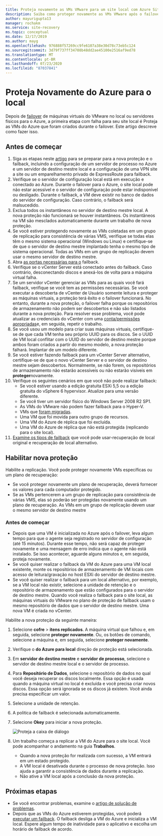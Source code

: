 ```yaml
---
title: Proteja novamente as VMs VMware para um site local com Azure Site Recovery
description: Saiba como proteger novamente as VMs VMware após o failover para o Azure com o Azure Site Recovery.
author: mayurigupta13
manager: rochakm
ms.service: site-recovery
ms.topic: conceptual
ms.date: 12/17/2019
ms.author: mayg
ms.openlocfilehash: 976888f57269cc9fe6107a38e30d78c73eb5c124
ms.sourcegitcommit: 3d79f737ff34708b48dd2ae45100e2516af9ed78
ms.translationtype: MT
ms.contentlocale: pt-BR
ms.lasthandoff: 07/23/2020
ms.locfileid: "87037841"
---
```

# <a name="reprotect-from-azure-to-on-premises"></a>Proteja Novamente do Azure para o local

Depois de [failover](site-recovery-failover.md) de máquinas virtuais do VMware no local ou servidores físicos para o Azure, a primeira etapa com falha para seu site local é Proteja as VMs do Azure que foram criados durante o failover. Este artigo descreve como fazer isso. 

## <a name="before-you-begin"></a>Antes de começar

1. Siga as etapas neste [artigo](vmware-azure-prepare-failback.md) para se preparar para a nova proteção e o failback, incluindo a configuração de um servidor de processo no Azure e um servidor de destino mestre local e a configuração de uma VPN site a site ou um emparelhamento privado de ExpressRoute para failback.
2. Verifique se o servidor de configuração local está em execução e conectado ao Azure. Durante o failover para o Azure, o site local pode não estar acessível e o servidor de configuração pode estar indisponível ou desligado. Durante o failback, a VM deve existir no banco de dados do servidor de configuração. Caso contrário, o failback será malsucedido.
3. Exclua todos os instantâneos no servidor de destino mestre local. A nova proteção não funcionará se houver instantâneos.  Os instantâneos na VM são mesclados automaticamente durante um trabalho de nova proteção.
4. Se você estiver protegendo novamente as VMs coletadas em um grupo de replicação para consistência de várias VMS, verifique se todas elas têm o mesmo sistema operacional (Windows ou Linux) e certifique-se de que o servidor de destino mestre implantado tenha o mesmo tipo de sistema operacional. Todas as VMs em um grupo de replicação devem usar o mesmo servidor de destino mestre.
5. Abra [as portas necessárias para o](vmware-azure-prepare-failback.md#ports-for-reprotectionfailback) failback.
6. Verifique se o vCenter Server está conectado antes do failback. Caso contrário, desconectando discos e anexá-los de volta para a máquina virtual falha.
7. Se um servidor vCenter gerenciar as VMs para as quais você fará failback, verifique se você tem as permissões necessárias. Se você executar a descoberta de vCenter de Usuário somente leitura e proteger as máquinas virtuais, a proteção terá êxito e o failover funcionará. No entanto, durante a nova proteção, o failover falha porque os repositórios de armazenamento não podem ser descobertos e não são listados durante a nova proteção. Para resolver esse problema, você pode atualizar as credenciais do vCenter com uma [conta/permissões apropriadas](vmware-azure-tutorial-prepare-on-premises.md#prepare-an-account-for-automatic-discovery)e, em seguida, repetir o trabalho. 
8. Se você usou um modelo para criar suas máquinas virtuais, certifique-se de que cada VM tenha seu próprio UUID para os discos. Se o UUID de VM local conflitar com o UUID do servidor de destino mestre porque ambos foram criados a partir do mesmo modelo, a nova proteção falhará. Implantar de um modelo diferente.
9. Se você estiver fazendo failback para um vCenter Server alternativo, certifique-se de que o novo vCenter Server e o servidor de destino mestre sejam descobertos. Normalmente, se não forem, os repositórios de armazenamento não estarão acessíveis ou não estarão visíveis em **proteger**novamente.
10. Verifique os seguintes cenários em que você não pode realizar failback:
    - Se você estiver usando a edição gratuita ESXi 5,5 ou a edição gratuita do vSphere 6 hypervisor. Atualize para uma versão diferente.
    - Se você tiver um servidor físico do Windows Server 2008 R2 SP1.
    - As VMs do VMware não podem fazer failback para o Hyper-V.
    - VMs que [foram migradas](migrate-overview.md#what-do-we-mean-by-migration).
    - Uma VM que foi movida para outro grupo de recursos.
    - Uma VM do Azure de réplica que foi excluída.
    - Uma VM do Azure de réplica que não está protegida (replicando para o site local).
10. [Examine os tipos de failback](concepts-types-of-failback.md) que você pode usar-recuperação de local original e recuperação de local alternativo.


## <a name="enable-reprotection"></a>Habilitar nova proteção

Habilite a replicação. Você pode proteger novamente VMs específicas ou um plano de recuperação:

- Se você proteger novamente um plano de recuperação, deverá fornecer os valores para cada computador protegido.
- Se as VMs pertencerem a um grupo de replicação para consistência de várias VMS, elas só poderão ser protegidas novamente usando um plano de recuperação. As VMs em um grupo de replicação devem usar o mesmo servidor de destino mestre

### <a name="before-you-start"></a>Antes de começar

- Depois que uma VM é inicializada no Azure após o failover, leva algum tempo para que o agente seja registrado no servidor de configuração (até 15 minutos). Durante esse tempo, não será capaz de proteger novamente e uma mensagem de erro indica que o agente não está instalado. Se isso acontecer, aguarde alguns minutos e, em seguida, proteja novamente.
- Se você quiser realizar o failback da VM do Azure para uma VM local existente, monte os repositórios de armazenamento de VM locais com acesso de leitura/gravação no host ESXi do servidor de destino mestre.
- Se você quiser realizar o failback para um local alternativo, por exemplo, se a VM local não existir, selecione a unidade de retenção e o repositório de armazenamento que estão configurados para o servidor de destino mestre. Quando você realiza o failback para o site local, as máquinas virtuais do VMware no plano de proteção de failback usam o mesmo repositório de dados que o servidor de destino mestre. Uma nova VM é criada no vCenter.

Habilite a nova proteção da seguinte maneira:

1. Selecione **cofre**  >  **itens replicados**. A máquina virtual que falhou e, em seguida, selecione **proteger novamente**. Ou, os botões de comando, selecione a máquina e, em seguida, selecione **proteger novamente**.
2. Verifique o **do Azure para local** direção de proteção está selecionada.
3. Em **servidor de destino mestre** e **servidor de processo**, selecione o servidor de destino mestre local e o servidor de processo.  
4. Para **Repositório de Dados**, selecione o repositório de dados no qual você deseja recuperar os discos localmente. Essa opção é usada quando a máquina virtual no local é excluída e você precisa criar novos discos. Essa opção será ignorada se os discos já existem. Você ainda precisa especificar um valor.
5. Selecione a unidade de retenção.
6. A politica de failback é selecionada automaticamente.
7. Selecione **Okey** para iniciar a nova proteção.

    ![Proteja a caixa de diálogo](./media/vmware-azure-reprotect/reprotectinputs.png)
    
8. Um trabalho começa a replicar a VM do Azure para o site local. Você pode acompanhar o andamento na guia **Trabalhos**.
    - Quando a nova proteção for realizada com sucesso, a VM entrará em um estado protegido.
    - A VM local é desativada durante o processo de nova proteção. Isso ajuda a garantir a consistência de dados durante a replicação.
    - Não ative a VM local após a conclusão da nova proteção.
   

## <a name="next-steps"></a>Próximas etapas

- Se você encontrar problemas, examine o [artigo de solução de problemas](vmware-azure-troubleshoot-failback-reprotect.md).
- Depois que as VMs do Azure estiverem protegidas, você poderá [executar um failback](vmware-azure-failback.md). O failback desliga a VM do Azure e inicializa a VM local. Espere algum tempo de inatividade para o aplicativo e escolha um horário de failback de acordo.


